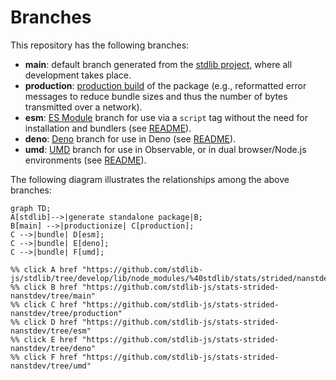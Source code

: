 <!--

@license Apache-2.0

Copyright (c) 2022 The Stdlib Authors.

Licensed under the Apache License, Version 2.0 (the "License");
you may not use this file except in compliance with the License.
You may obtain a copy of the License at

    http://www.apache.org/licenses/LICENSE-2.0

Unless required by applicable law or agreed to in writing, software
distributed under the License is distributed on an "AS IS" BASIS,
WITHOUT WARRANTIES OR CONDITIONS OF ANY KIND, either express or implied.
See the License for the specific language governing permissions and
limitations under the License.

-->

# Branches

This repository has the following branches:

-   **main**: default branch generated from the [stdlib project][stdlib-url], where all development takes place.
-   **production**: [production build][production-url] of the package (e.g., reformatted error messages to reduce bundle sizes and thus the number of bytes transmitted over a network).
-   **esm**: [ES Module][esm-url] branch for use via a `script` tag without the need for installation and bundlers (see [README][esm-readme]).
-   **deno**: [Deno][deno-url] branch for use in Deno (see [README][deno-readme]).
-   **umd**: [UMD][umd-url] branch for use in Observable, or in dual browser/Node.js environments (see [README][umd-readme]).

The following diagram illustrates the relationships among the above branches:

```mermaid
graph TD;
A[stdlib]-->|generate standalone package|B;
B[main] -->|productionize| C[production];
C -->|bundle| D[esm];
C -->|bundle| E[deno];
C -->|bundle| F[umd];

%% click A href "https://github.com/stdlib-js/stdlib/tree/develop/lib/node_modules/%40stdlib/stats/strided/nanstdev"
%% click B href "https://github.com/stdlib-js/stats-strided-nanstdev/tree/main"
%% click C href "https://github.com/stdlib-js/stats-strided-nanstdev/tree/production"
%% click D href "https://github.com/stdlib-js/stats-strided-nanstdev/tree/esm"
%% click E href "https://github.com/stdlib-js/stats-strided-nanstdev/tree/deno"
%% click F href "https://github.com/stdlib-js/stats-strided-nanstdev/tree/umd"
```

[stdlib-url]: https://github.com/stdlib-js/stdlib/tree/develop/lib/node_modules/%40stdlib/stats/strided/nanstdev
[production-url]: https://github.com/stdlib-js/stats-strided-nanstdev/tree/production
[deno-url]: https://github.com/stdlib-js/stats-strided-nanstdev/tree/deno
[deno-readme]: https://github.com/stdlib-js/stats-strided-nanstdev/blob/deno/README.md
[umd-url]: https://github.com/stdlib-js/stats-strided-nanstdev/tree/umd
[umd-readme]: https://github.com/stdlib-js/stats-strided-nanstdev/blob/umd/README.md
[esm-url]: https://github.com/stdlib-js/stats-strided-nanstdev/tree/esm
[esm-readme]: https://github.com/stdlib-js/stats-strided-nanstdev/blob/esm/README.md